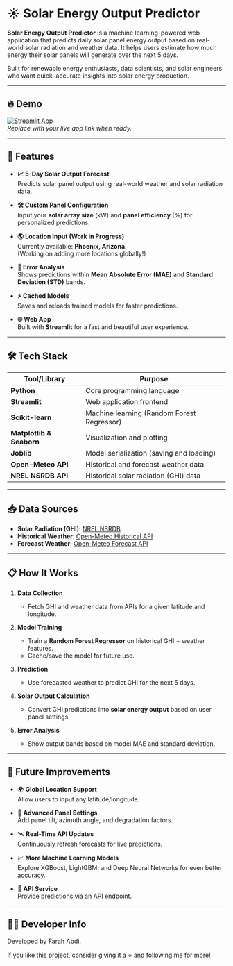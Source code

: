 # ☀️ Solar Energy Output Predictor

**Solar Energy Output Predictor** is a machine learning-powered web application that predicts daily solar panel energy output based on real-world solar radiation and weather data. It helps users estimate how much energy their solar panels will generate over the next 5 days.

Built for renewable energy enthusiasts, data scientists, and solar engineers who want quick, accurate insights into solar energy production.

---

## 🔥 Demo

[![Streamlit App](https://img.shields.io/badge/Streamlit-Live--Demo-orange?logo=streamlit)](https://your-streamlit-app-link.com)  
*Replace with your live app link when ready.*

---

## 🚀 Features

- **📈 5-Day Solar Output Forecast**  
  Predicts solar panel output using real-world weather and solar radiation data.

- **🛠️ Custom Panel Configuration**  
  Input your **solar array size** (kW) and **panel efficiency** (%) for personalized predictions.

- **🌎 Location Input (Work in Progress)**  
  Currently available: **Phoenix, Arizona**.  
  (Working on adding more locations globally!)

- **🎯 Error Analysis**  
  Shows predictions within **Mean Absolute Error (MAE)** and **Standard Deviation (STD)** bands.

- **⚡ Cached Models**  
  Saves and reloads trained models for faster predictions.

- **🌐 Web App**  
  Built with **Streamlit** for a fast and beautiful user experience.

---

## 🛠️ Tech Stack

| Tool/Library | Purpose |
|--------------|---------|
| **Python** | Core programming language |
| **Streamlit** | Web application frontend |
| **Scikit-learn** | Machine learning (Random Forest Regressor) |
| **Matplotlib & Seaborn** | Visualization and plotting |
| **Joblib** | Model serialization (saving and loading) |
| **Open-Meteo API** | Historical and forecast weather data |
| **NREL NSRDB API** | Historical solar radiation (GHI) data |

---

## 📥 Data Sources

- **Solar Radiation (GHI)**: [NREL NSRDB](https://nsrdb.nrel.gov/)
- **Historical Weather**: [Open-Meteo Historical API](https://open-meteo.com/)
- **Forecast Weather**: [Open-Meteo Forecast API](https://open-meteo.com/)

---

## 📋 How It Works

1. **Data Collection**  
   - Fetch GHI and weather data from APIs for a given latitude and longitude.

2. **Model Training**  
   - Train a **Random Forest Regressor** on historical GHI + weather features.
   - Cache/save the model for future use.

3. **Prediction**  
   - Use forecasted weather to predict GHI for the next 5 days.

4. **Solar Output Calculation**  
   - Convert GHI predictions into **solar energy output** based on user panel settings.

5. **Error Analysis**  
   - Show output bands based on model MAE and standard deviation.

---

## 🧠 Future Improvements

- 🌍 **Global Location Support**  
  Allow users to input any latitude/longitude.

- 🧮 **Advanced Panel Settings**  
  Add panel tilt, azimuth angle, and degradation factors.

- 🛰️ **Real-Time API Updates**  
  Continuously refresh forecasts for live predictions.

- 📈 **More Machine Learning Models**  
  Explore XGBoost, LightGBM, and Deep Neural Networks for even better accuracy.

- 📡 **API Service**  
  Provide predictions via an API endpoint.

---

## 🧑‍💻 Developer Info

Developed by Farah Abdi.

If you like this project, consider giving it a ⭐ and following me for more!
